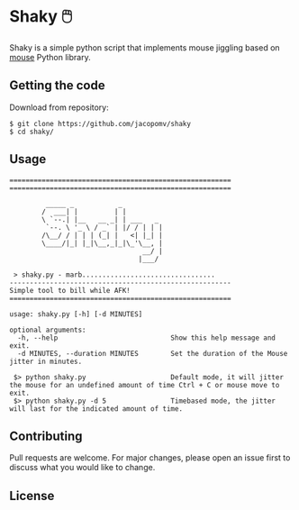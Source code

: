 # Shaky 🖱️

Shaky is a simple python script that implements mouse jiggling based on [mouse](https://pypi.org/project/mouse/) Python library.

## Getting the code
Download from repository:

    $ git clone https://github.com/jacopomv/shaky
    $ cd shaky/

## Usage
    =======================================================
    =======================================================

             _____ _           _
            /  ___| |         | |
            \ `--.| |__   __ _| | ___   _
             `--. \ '_ \ / _` | |/ / | | |
            /\__/ / | | | (_| |   <| |_| |
            \____/|_| |_|\__,_|_|\_'\__, |
                                     __/ |
                                    |___/

     > shaky.py - marb.................................
    -------------------------------------------------------
    Simple tool to bill while AFK!
    =======================================================

    usage: shaky.py [-h] [-d MINUTES]

    optional arguments:
      -h, --help                            Show this help message and exit.         
      -d MINUTES, --duration MINUTES        Set the duration of the Mouse jitter in minutes.
     
     $> python shaky.py                     Default mode, it will jitter the mouse for an undefined amount of time Ctrl + C or mouse move to exit.
     $> python shaky.py -d 5                Timebased mode, the jitter will last for the indicated amount of time.
     
## Contributing
Pull requests are welcome. For major changes, please open an issue first to discuss what you would like to change.

## License
